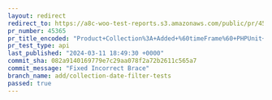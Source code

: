 ```yaml
---
layout: redirect
redirect_to: https://a8c-woo-test-reports.s3.amazonaws.com/public/pr/45365/api/index.html
pr_number: 45365
pr_title_encoded: "Product+Collection%3A+Added+%60timeFrame%60+PHPUnit+Tests"
pr_test_type: api
last_published: "2024-03-11 18:49:30 +0000"
commit_sha: 082a9140169779e7c29aa078f2a72b2611c565a7
commit_message: "Fixed Incorrect Brace"
branch_name: add/collection-date-filter-tests
passed: true
---
```

